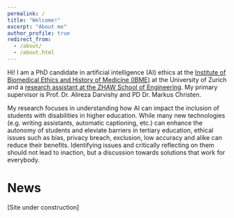 ```yaml
---
permalink: /
title: "Welcome!"
excerpt: "About me"
author_profile: true
redirect_from: 
  - /about/
  - /about.html
---
```


Hi! I am a PhD candidate in artificial intelligence (AI) ethics at the [Institute of Biomedical Ethics and History of Medicine (IBME)](https://www.ibme.uzh.ch/en.html) at the University of Zurich and a [research assistant at the ZHAW School of Engineering](https://www.zhaw.ch/en/about-us/person/piee/). My primary supervisor is Prof. Dr. Alireza Darvishy and PD Dr. Markus Christen.

My research focuses in understanding how AI can impact the inclusion of students with disabilities in higher education. While many new technologies (e.g. writing assistants, automatic captioning, etc.) can enhance the autonomy of students and eleviate barriers in tertiary education, ethical issues such as bias, privacy breach, exclusion, low accuracy and alike can reduce their benefits. Identifying issues and critically reflecting on them should not lead to inaction, but a discussion towards solutions that work for everybody. 

News
======
[Site under construction]


